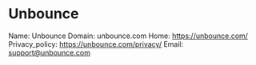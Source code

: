 
# Unbounce

Name: Unbounce
Domain: unbounce.com
Home: https://unbounce.com/
Privacy_policy: https://unbounce.com/privacy/
Email: support@unbounce.com

